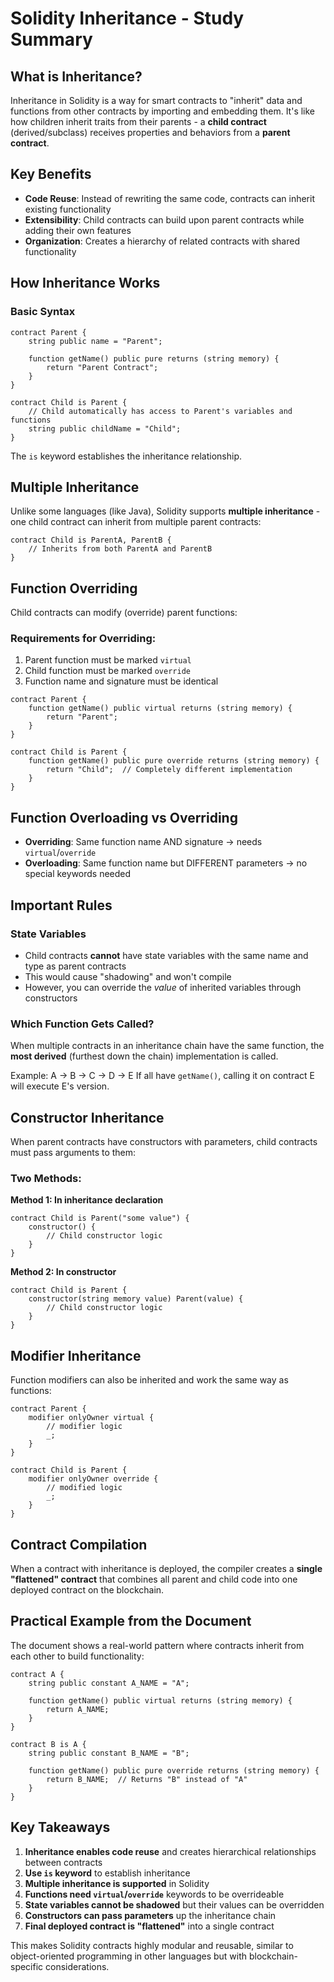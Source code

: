 # Solidity Inheritance - Study Summary

## What is Inheritance?

Inheritance in Solidity is a way for smart contracts to "inherit" data and functions from other contracts by importing and embedding them. It's like how children inherit traits from their parents - a **child contract** (derived/subclass) receives properties and behaviors from a **parent contract**.

## Key Benefits

- **Code Reuse**: Instead of rewriting the same code, contracts can inherit existing functionality
- **Extensibility**: Child contracts can build upon parent contracts while adding their own features
- **Organization**: Creates a hierarchy of related contracts with shared functionality

## How Inheritance Works

### Basic Syntax
```solidity
contract Parent {
    string public name = "Parent";
    
    function getName() public pure returns (string memory) {
        return "Parent Contract";
    }
}

contract Child is Parent {
    // Child automatically has access to Parent's variables and functions
    string public childName = "Child";
}
```

The `is` keyword establishes the inheritance relationship.

## Multiple Inheritance

Unlike some languages (like Java), Solidity supports **multiple inheritance** - one child contract can inherit from multiple parent contracts:

```solidity
contract Child is ParentA, ParentB {
    // Inherits from both ParentA and ParentB
}
```

## Function Overriding

Child contracts can modify (override) parent functions:

### Requirements for Overriding:
1. Parent function must be marked `virtual`
2. Child function must be marked `override`
3. Function name and signature must be identical

```solidity
contract Parent {
    function getName() public virtual returns (string memory) {
        return "Parent";
    }
}

contract Child is Parent {
    function getName() public pure override returns (string memory) {
        return "Child";  // Completely different implementation
    }
}
```

## Function Overloading vs Overriding

- **Overriding**: Same function name AND signature → needs `virtual`/`override`
- **Overloading**: Same function name but DIFFERENT parameters → no special keywords needed

## Important Rules

### State Variables
- Child contracts **cannot** have state variables with the same name and type as parent contracts
- This would cause "shadowing" and won't compile
- However, you can override the *value* of inherited variables through constructors

### Which Function Gets Called?
When multiple contracts in an inheritance chain have the same function, the **most derived** (furthest down the chain) implementation is called.

Example: A → B → C → D → E
If all have `getName()`, calling it on contract E will execute E's version.

## Constructor Inheritance

When parent contracts have constructors with parameters, child contracts must pass arguments to them:

### Two Methods:

**Method 1: In inheritance declaration**
```solidity
contract Child is Parent("some value") {
    constructor() {
        // Child constructor logic
    }
}
```

**Method 2: In constructor**
```solidity
contract Child is Parent {
    constructor(string memory value) Parent(value) {
        // Child constructor logic
    }
}
```

## Modifier Inheritance

Function modifiers can also be inherited and work the same way as functions:

```solidity
contract Parent {
    modifier onlyOwner virtual {
        // modifier logic
        _;
    }
}

contract Child is Parent {
    modifier onlyOwner override {
        // modified logic
        _;
    }
}
```

## Contract Compilation

When a contract with inheritance is deployed, the compiler creates a **single "flattened" contract** that combines all parent and child code into one deployed contract on the blockchain.

## Practical Example from the Document

The document shows a real-world pattern where contracts inherit from each other to build functionality:

```solidity
contract A {
    string public constant A_NAME = "A";
    
    function getName() public virtual returns (string memory) {
        return A_NAME;
    }
}

contract B is A {
    string public constant B_NAME = "B";
    
    function getName() public pure override returns (string memory) {
        return B_NAME;  // Returns "B" instead of "A"
    }
}
```

## Key Takeaways

1. **Inheritance enables code reuse** and creates hierarchical relationships between contracts
2. **Use `is` keyword** to establish inheritance
3. **Multiple inheritance is supported** in Solidity
4. **Functions need `virtual`/`override`** keywords to be overrideable
5. **State variables cannot be shadowed** but their values can be overridden
6. **Constructors can pass parameters** up the inheritance chain
7. **Final deployed contract is "flattened"** into a single contract

This makes Solidity contracts highly modular and reusable, similar to object-oriented programming in other languages but with blockchain-specific considerations.